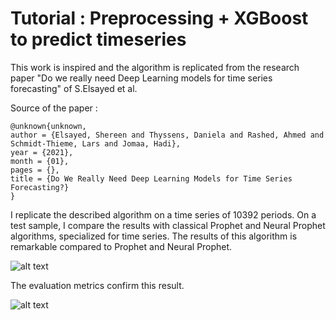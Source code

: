 # Tutorial : Preprocessing + XGBoost to predict timeseries 

This work is inspired and the algorithm is replicated from the research paper "Do we really need Deep Learning models for time series forecasting" of S.Elsayed et al. 

Source of the paper :

```
@unknown{unknown,
author = {Elsayed, Shereen and Thyssens, Daniela and Rashed, Ahmed and Schmidt-Thieme, Lars and Jomaa, Hadi},
year = {2021},
month = {01},
pages = {},
title = {Do We Really Need Deep Learning Models for Time Series Forecasting?}
}
```

I replicate the described algorithm on a time series of 10392 periods. On a test sample, I compare the results with classical Prophet and Neural Prophet algorithms, specialized for time series. The results of this algorithm is remarkable compared to Prophet and Neural Prophet.

![alt text](https://github.com/AntoinePinto/XGB-for-timeseries/tree/main/images/visualisation.png)

The evaluation metrics confirm this result.

![alt text](https://github.com/AntoinePinto/XGB-for-timeseries/tree/main/images/evaluation.png)

